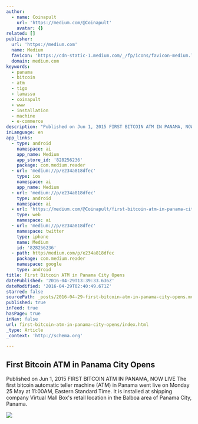 ```yaml
---
author:
  - name: Coinapult
    url: 'https://medium.com/@Coinapult'
    avatar: {}
related: []
publisher:
  url: 'https://medium.com'
  name: Medium
  favicon: 'https://cdn-static-1.medium.com/_/fp/icons/favicon-medium.TAS6uQ-Y7kcKgi0xjcYHXw.ico'
  domain: medium.com
keywords:
  - panama
  - bitcoin
  - atm
  - tigo
  - lamassu
  - coinapult
  - www
  - installation
  - machine
  - e-commerce
description: "Published on Jun 1, 2015 FIRST BITCOIN ATM IN PANAMA, NOW LIVE The first bitcoin automatic teller machine (ATM) in Panama went live on Monday 25 May at 11:00AM, Eastern Standard Time. It is installed at shipping company Virtual Mall Box's retail location in the Balboa area of Panama City, Panama."
inLanguage: en
app_links:
  - type: android
    namespace: ai
    app_name: Medium
    app_store_id: '828256236'
    package: com.medium.reader
  - url: 'medium://p/e234a818dfec'
    type: ios
    namespace: ai
    app_name: Medium
  - url: 'medium://p/e234a818dfec'
    type: android
    namespace: ai
  - url: 'https://medium.com/@Coinapult/first-bitcoin-atm-in-panama-city-opens-e234a818dfec'
    type: web
    namespace: ai
  - url: 'medium://p/e234a818dfec'
    namespace: twitter
    type: iphone
    name: Medium
    id: '828256236'
  - path: https/medium.com/p/e234a818dfec
    package: com.medium.reader
    namespace: google
    type: android
title: First Bitcoin ATM in Panama City Opens
datePublished: '2016-04-29T13:39:33.636Z'
dateModified: '2016-04-29T02:40:49.671Z'
starred: false
sourcePath: _posts/2016-04-29-first-bitcoin-atm-in-panama-city-opens.md
published: true
inFeed: true
hasPage: true
inNav: false
url: first-bitcoin-atm-in-panama-city-opens/index.html
_type: Article
_context: 'http://schema.org'

---
```

<article style=""><h1>First Bitcoin ATM in Panama City Opens</h1><p>Published on Jun 1, 2015 FIRST BITCOIN ATM IN PANAMA, NOW LIVE The first bitcoin automatic teller machine (ATM) in Panama went live on Monday 25 May at 11:00AM, Eastern Standard Time. It is installed at shipping company Virtual Mall Box's retail location in the Balboa area of Panama City, Panama.</p><img src="https://cdn-images-1.medium.com/fit/c/60/60/1*0Otu9z4FM03OltQR7hzMuA.jpeg" /></article>